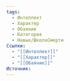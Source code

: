 ```yaml
---
tags:
  - Интеллект
  - Характер
  - Обаяние
  - Категория
  - Навык/ШколаСмерти
Ссылки:
  - "[[Интеллект]]"
  - "[[Характер]]"
  - "[[Обаяние]]"
Источник:
---
```

